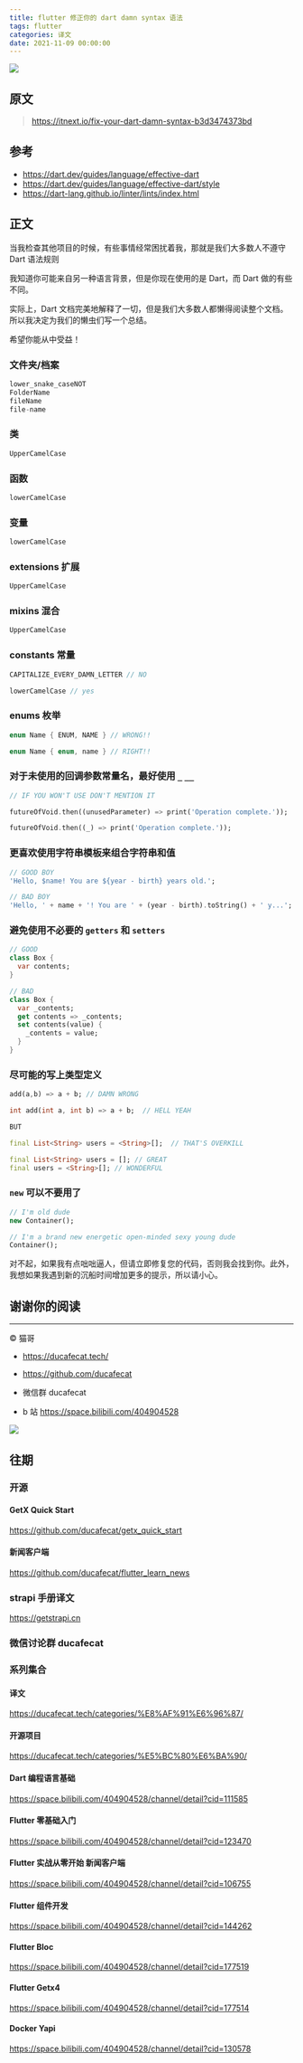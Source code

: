 ```yaml
---
title: flutter 修正你的 dart damn syntax 语法
tags: flutter
categories: 译文
date: 2021-11-09 00:00:00
---
```


![](2021-11-08-09-08-24.png)

## 原文

> https://itnext.io/fix-your-dart-damn-syntax-b3d3474373bd

## 参考

- https://dart.dev/guides/language/effective-dart
- https://dart.dev/guides/language/effective-dart/style
- https://dart-lang.github.io/linter/lints/index.html

## 正文

当我检查其他项目的时候，有些事情经常困扰着我，那就是我们大多数人不遵守 Dart 语法规则

我知道你可能来自另一种语言背景，但是你现在使用的是 Dart，而 Dart 做的有些不同。

实际上，Dart 文档完美地解释了一切，但是我们大多数人都懒得阅读整个文档。所以我决定为我们的懒虫们写一个总结。

希望你能从中受益！

### 文件夹/档案

```dart
lower_snake_caseNOT
FolderName
fileName
file-name
```

### 类

```dart
UpperCamelCase
```

### 函数

```dart
lowerCamelCase
```

### 变量

```dart
lowerCamelCase
```

### extensions 扩展

```dart
UpperCamelCase
```

### mixins 混合

```dart
UpperCamelCase
```

### constants 常量

```dart
CAPITALIZE_EVERY_DAMN_LETTER // NO

lowerCamelCase // yes
```

### enums 枚举

```dart
enum Name { ENUM, NAME } // WRONG!!

enum Name { enum, name } // RIGHT!!
```

### 对于未使用的回调参数常量名，最好使用 `_` `__`

```dart
// IF YOU WON'T USE DON'T MENTION IT

futureOfVoid.then((unusedParameter) => print('Operation complete.'));

futureOfVoid.then((_) => print('Operation complete.'));
```

### 更喜欢使用字符串模板来组合字符串和值

```dart
// GOOD BOY
'Hello, $name! You are ${year - birth} years old.';

// BAD BOY
'Hello, ' + name + '! You are ' + (year - birth).toString() + ' y...';
```

### 避免使用不必要的 `getters` 和 `setters`

```dart
// GOOD
class Box {
  var contents;
}

// BAD
class Box {
  var _contents;
  get contents => _contents;
  set contents(value) {
    _contents = value;
  }
}
```

### 尽可能的写上类型定义

```dart
add(a,b) => a + b; // DAMN WRONG

int add(int a, int b) => a + b;  // HELL YEAH

BUT

final List<String> users = <String>[];  // THAT'S OVERKILL

final List<String> users = []; // GREAT
final users = <String>[]; // WONDERFUL
```

### `new` 可以不要用了

```dart
// I'm old dude
new Container();

// I'm a brand new energetic open-minded sexy young dude
Container();
```

对不起，如果我有点咄咄逼人，但请立即修复您的代码，否则我会找到你。此外，我想如果我遇到新的沉船时间增加更多的提示，所以请小心。

## 谢谢你的阅读

---

© 猫哥

- https://ducafecat.tech/

- https://github.com/ducafecat

- 微信群 ducafecat

- b 站 https://space.bilibili.com/404904528

![](https://ducafecat.tech/img/public-qrcode.png)

## 往期

### 开源

#### GetX Quick Start

https://github.com/ducafecat/getx_quick_start

#### 新闻客户端

https://github.com/ducafecat/flutter_learn_news

### strapi 手册译文

https://getstrapi.cn

### 微信讨论群 ducafecat

### 系列集合

#### 译文

https://ducafecat.tech/categories/%E8%AF%91%E6%96%87/

#### 开源项目

https://ducafecat.tech/categories/%E5%BC%80%E6%BA%90/

#### Dart 编程语言基础

https://space.bilibili.com/404904528/channel/detail?cid=111585

#### Flutter 零基础入门

https://space.bilibili.com/404904528/channel/detail?cid=123470

#### Flutter 实战从零开始 新闻客户端

https://space.bilibili.com/404904528/channel/detail?cid=106755

#### Flutter 组件开发

https://space.bilibili.com/404904528/channel/detail?cid=144262

#### Flutter Bloc

https://space.bilibili.com/404904528/channel/detail?cid=177519

#### Flutter Getx4

https://space.bilibili.com/404904528/channel/detail?cid=177514

#### Docker Yapi

https://space.bilibili.com/404904528/channel/detail?cid=130578
